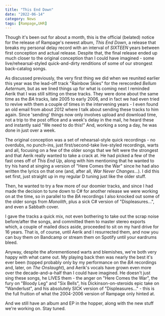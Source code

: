 ```yaml
---
title: "This End Down"
date: "2022-06-14"
category: News
tags: [Rampage,UHR]
---
```


Though it's been out for about a month, this is the official (belated) notice for the release of Rampage's newest album, _This End Down_, a release that breaks my personal delay record with an interval of *SIXTEEN* years between first conception and actual release. Despite that, the final release ended up much closer to the original conception than I could have imagined - some live/rehearsal-styled quick-and-dirty renditions of some of our strongest back-catalog songs.

As discussed previously, the very first thing we did when we reunited earlier this year was the lead-off track "Rainbow Skies" for the rerecorded _Bellum Aeternum_, but as we lined things up for what is coming next I reminded Aerik that I was still sitting on these tracks. They were done about the same time as the _BA_ tracks, late 2005 to early 2006, and in fact we had even tried to revive with them a couple of times in the intervening years - I even found an old email from about 2012 where I talk about sending these tracks to him again. Since 'sending' things now only involves upload and download time, not a trip to the post office and a week's delay in the mail, he heard these and instantly said "We need to do this!" And, working a song a day, he was done in just over a week.

The original conception was a set of rehearsal-style quick recordings - no overdubs, no punch-ins, just first/second-take live-styled recordings, warts and all, focusing on a few of the older songs that we felt were the strongest and that Aerik really wanted to take a crack at. He had picked a few of the fast ones off of _This End Up_, along with him mentioning that he wanted to try his hand at singing a version of "Here Comes the War" since he had also written the lyrics on that one (and, after all, _War Never Changes..._). I did this set first, just straight up in my regular D tuning just like the older stuff.

Then, he wanted to try a few more of our doomier tracks, and since I had made the decision to tune down to C# for another release we were working on at the time, so in parallel to the _BA_ recordings I also knocked out some of the older songs from _Monolith_, plus a sick C# version of "Displeasures...", and even a Sabbath cover.

I gave the tracks a quick mix, not even bothering to take out the scrap noise before/after the songs, and committed them to master stereo exports which, a couple of mailed discs aside, proceeded to sit on my hard drive for 16 years. That is, of course, until Aerik and I resurrected them, and now you can buy them on Bandcamp or stream them on Spotify until your eardrums bleed.

Anyway, despite the aforementioned warts and blemishes, we're both very happy with what came out. My playing back then was nearly the best it's ever been (topped probably only by my performance on the _BA_ recordings and, later, on _The Onslaught_), and Aerik's vocals have grown even more over the decade-and-a-half than I could have imagined. He doesn't just sing these songs, he LIVES them - the anger on "Here Comes the War", the fury on "Bloody Leg" and "Six Bells", his Dickinson-on-steroids epic take on "Wanderlust", and his absolutely SICK version of "Displeasures..." - this is the full fruition of what the 2004-2006 version of Rampage only hinted at.

And we still have an album and EP in the hopper, along with the new stuff we're working on. Stay tuned.
